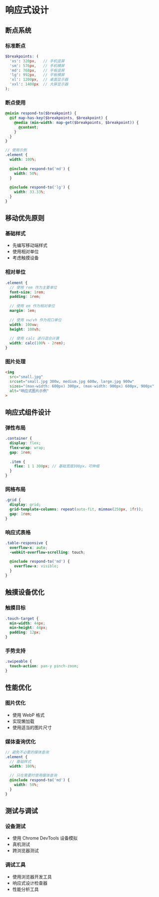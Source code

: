 # 响应式设计

## 断点系统

### 标准断点
```scss
$breakpoints: (
  'xs': 320px,   // 手机竖屏
  'sm': 576px,   // 手机横屏
  'md': 768px,   // 平板竖屏
  'lg': 992px,   // 平板横屏
  'xl': 1200px,  // 桌面显示器
  'xxl': 1400px  // 大屏显示器
);
```

### 断点使用
```scss
@mixin respond-to($breakpoint) {
  @if map-has-key($breakpoints, $breakpoint) {
    @media (min-width: map-get($breakpoints, $breakpoint)) {
      @content;
    }
  }
}

// 使用示例
.element {
  width: 100%;
  
  @include respond-to('md') {
    width: 50%;
  }
  
  @include respond-to('lg') {
    width: 33.33%;
  }
}
```

## 移动优先原则

### 基础样式
- 先编写移动端样式
- 使用相对单位
- 考虑触摸设备

### 相对单位
```scss
.element {
  // 使用 rem 作为主要单位
  font-size: 1rem;
  padding: 1rem;
  
  // 使用 em 作为相对单位
  margin: 1em;
  
  // 使用 vw/vh 作为视口单位
  width: 100vw;
  height: 100vh;
  
  // 使用 calc 进行混合计算
  width: calc(100% - 2rem);
}
```

### 图片处理
```html
<img 
  src="small.jpg"
  srcset="small.jpg 300w, medium.jpg 600w, large.jpg 900w"
  sizes="(max-width: 600px) 300px, (max-width: 900px) 600px, 900px"
  alt="响应式图片示例"
>
```

## 响应式组件设计

### 弹性布局
```scss
.container {
  display: flex;
  flex-wrap: wrap;
  gap: 1rem;
  
  .item {
    flex: 1 1 300px; // 基础宽度300px，可伸缩
  }
}
```

### 网格布局
```scss
.grid {
  display: grid;
  grid-template-columns: repeat(auto-fit, minmax(250px, 1fr));
  gap: 1rem;
}
```

### 响应式表格
```scss
.table-responsive {
  overflow-x: auto;
  -webkit-overflow-scrolling: touch;
  
  @include respond-to('md') {
    overflow-x: visible;
  }
}
```

## 触摸设备优化

### 触摸目标
```scss
.touch-target {
  min-width: 44px;
  min-height: 44px;
  padding: 12px;
}
```

### 手势支持
```scss
.swipeable {
  touch-action: pan-y pinch-zoom;
}
```

## 性能优化

### 图片优化
- 使用 WebP 格式
- 实现懒加载
- 使用适当的图片尺寸

### 媒体查询优化
```scss
// 避免不必要的媒体查询
.element {
  // 基础样式
  width: 100%;
  
  // 只在需要时使用媒体查询
  @include respond-to('md') {
    width: 50%;
  }
}
```

## 测试与调试

### 设备测试
- 使用 Chrome DevTools 设备模拟
- 真机测试
- 跨浏览器测试

### 调试工具
- 使用浏览器开发工具
- 响应式设计检查器
- 性能分析工具 